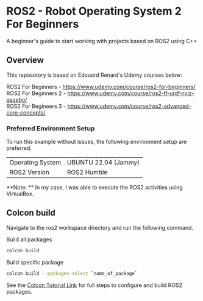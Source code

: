 # ROS2 - Robot Operating System 2 For Beginners

A beginner's guide to start working with projects based on ROS2 using C++

## Overview

This reposotory is based on Edouard Renard's Udemy courses below:

ROS2 For Beginners   - https://www.udemy.com/course/ros2-for-beginners/ \
ROS2 For Beginners 2 - https://www.udemy.com/course/ros2-tf-urdf-rviz-gazebo/ \
ROS2 For Begineers 3 - https://www.udemy.com/course/ros2-advanced-core-concepts/ 

### Preferred Environment Setup

To run this example without issues, the following environment setup are preferred.

|                  |                      |
|------------------|----------------------|
| Operating System | UBUNTU 22.04 (Jammy) |
| ROS2 Version     | ROS2 Humble          |

**Note: ** In my case, I was able to execute the ROS2 activities using VirtualBox.

## Colcon build

Navigate to the ros2 workspace directory and run the following command. 

Build all packages 

```bash
colcon build
```
Build specific package

```bash
colcon build --packages-select `name_of_package`
```

See the [Colcon Tutorial Link](https://docs.ros.org/en/humble/Tutorials/Beginner-Client-Libraries/Colcon-Tutorial.html) for full steps to configure and build ROS2 packages.